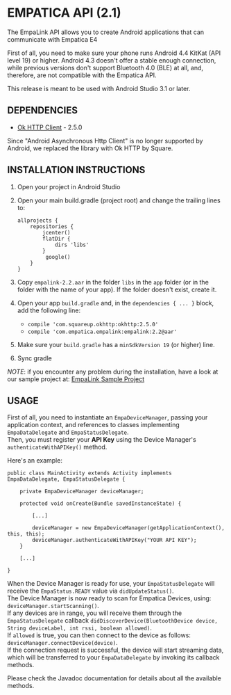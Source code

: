 EMPATICA API (2.1)
==================

The EmpaLink API allows you to create Android applications that can communicate with Empatica E4

First of all, you need to make sure your phone runs Android 4.4 KitKat (API level 19) or higher.
Android 4.3 doesn't offer a stable enough connection, while previous versions don't support Bluetooth 4.0 (BLE) at all, and, therefore, are not compatible with the Empatica API.

This release is meant to be used with Android Studio 3.1 or later.

DEPENDENCIES
------------

* [Ok HTTP Client](http://square.github.io/okhttp) - 2.5.0  

Since "Android Asynchronous Http Client" is no longer supported by Android, we replaced the library with Ok HTTP by Square.


INSTALLATION INSTRUCTIONS
-------------------------

1. Open your project in Android Studio 

2. Open your main build.gradle (project root) and change the trailing lines to:
	```
	allprojects {
	    repositories {
	        jcenter()
	        flatDir {
	            dirs 'libs'
	        }
             google()
	    }
	}
	```

3. Copy `empalink-2.2.aar` in the folder `libs` in the `app` folder (or in the folder with the name of your app). If the folder doesn't exist, create it.

4. Open your app `build.gradle` and, in the `dependencies { ... }` block, add the following line:

	* `compile 'com.squareup.okhttp:okhttp:2.5.0'`
	* `compile 'com.empatica.empalink:empalink:2.2@aar'`

5. Make sure your `build.gradle` has a `minSdkVersion 19` (or higher) line.

6. Sync gradle

_NOTE_: if you encounter any problem during the installation, have a look at our sample project at:
[EmpaLink Sample Project](https://github.com/empatica/empalink-sample-project-android)

USAGE
-----

First of all, you need to instantiate an `EmpaDeviceManager`, passing your application context, and references to classes implementing `EmpaDataDelegate` and `EmpaStatusDelegate`.  
Then, you must register your **API Key** using the Device Manager's `authenticateWithAPIKey()` method.

Here's an example:

	public class MainActivity extends Activity implements EmpaDataDelegate, EmpaStatusDelegate {

    	private EmpaDeviceManager deviceManager;

    	protected void onCreate(Bundle savedInstanceState) { 
    	
    		[...]

			deviceManager = new EmpaDeviceManager(getApplicationContext(), this, this);  
			deviceManager.authenticateWithAPIKey("YOUR API KEY");
		}
		
		[...]

	}

When the Device Manager is ready for use, your `EmpaStatusDelegate` will receive the `EmpaStatus.READY` value via `didUpdateStatus()`.  
The Device Manager is now ready to scan for Empatica Devices, using: `deviceManager.startScanning()`.  
If any devices are in range, you will receive them through the `EmpaStatusDelegate` callback `didDiscoverDevice(BluetoothDevice device, String deviceLabel, int rssi, boolean allowed)`.  
If `allowed` is true, you can then connect to the device as follows: `deviceManager.connectDevice(device)`.  
If the connection request is successful, the device will start streaming data, which will be transferred to your `EmpaDataDelegate` by invoking its callback methods.

Please check the Javadoc documentation for details about all the available methods.
